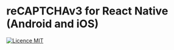 # reCAPTCHAv3 for React Native (Android and iOS)

[![Licence MIT](https://img.shields.io/badge/licence-MIT-blue.svg)](https://github.com/emmarq/rn-recaptcha3/blob/master/LICENSE)

